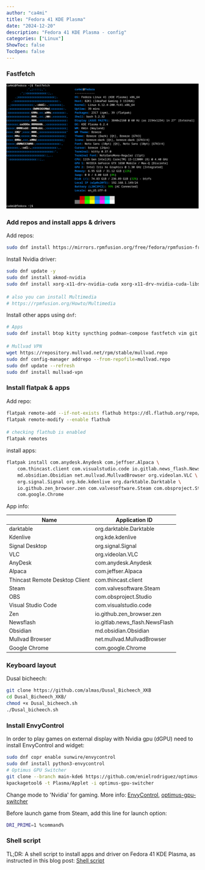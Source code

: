 ```yaml
---
author: "ca4mi"
title: "Fedora 41 KDE Plasma"
date: "2024-12-20"
description: "Fedora 41 KDE Plasma - config"
categories: ["Linux"]
ShowToc: false
TocOpen: false
---
```


### Fastfetch
![Fedora 41 KDE Plasma - fastfetch](images/fedora_41_kde_plasma_fastfetch.png)

### Add repos and install apps & drivers
Add repos:
```bash
sudo dnf install https://mirrors.rpmfusion.org/free/fedora/rpmfusion-free-release-$(rpm -E %fedora).noarch.rpm https://mirrors.rpmfusion.org/nonfree/fedora/rpmfusion-nonfree-release-$(rpm -E %fedora).noarch.rpm
```

Install Nvidia driver:
```bash
sudo dnf update -y
sudo dnf install akmod-nvidia
sudo dnf install xorg-x11-drv-nvidia-cuda xorg-x11-drv-nvidia-cuda-libs

# also you can install Multimedia
# https://rpmfusion.org/Howto/Multimedia
```

Install other apps using `dnf`:
```bash
# Apps
sudo dnf install btop kitty syncthing podman-compose fastfetch vim git git-crypt

# Mullvad VPN
wget https://repository.mullvad.net/rpm/stable/mullvad.repo
sudo dnf config-manager addrepo --from-repofile=mullvad.repo
sudo dnf update --refresh
sudo dnf install mullvad-vpn
```

### Install flatpak & apps
Add repo:
```bash
flatpak remote-add --if-not-exists flathub https://dl.flathub.org/repo/flathub.flatpakrepo
flatpak remote-modify --enable flathub

# checking flathub is enabled
flatpak remotes
```

install apps:
```bash
flatpak install com.anydesk.Anydesk com.jeffser.Alpaca \
    com.thincast.client com.visualstudio.code io.gitlab.news_flash.NewsFlash \
    md.obsidian.Obsidian net.mullvad.MullvadBrowser org.videolan.VLC \
    org.signal.Signal org.kde.kdenlive org.darktable.Darktable \
    io.github.zen_browser.zen com.valvesoftware.Steam com.obsproject.Studio \
    com.google.Chrome
```

App info:

| Name                           | Application ID                   |
| ------------------------------ | -------------------------------- |
| darktable                      | org.darktable.Darktable          |
| Kdenlive                       | org.kde.kdenlive                 |
| Signal Desktop                 | org.signal.Signal                |
| VLC                            | org.videolan.VLC                 |
| AnyDesk                        | com.anydesk.Anydesk              |
| Alpaca                         | com.jeffser.Alpaca               |
| Thincast Remote Desktop Client | com.thincast.client              |
| Steam                          | com.valvesoftware.Steam          |
| OBS                            | com.obsproject.Studio            |
| Visual Studio Code             | com.visualstudio.code            |
| Zen                            | io.github.zen_browser.zen        |
| Newsflash                      | io.gitlab.news_flash.NewsFlash   |
| Obsidian                       | md.obsidian.Obsidian             | 
| Mullvad Browser                | net.mullvad.MullvadBrowser       |
| Google Chrome                  | com.google.Chrome                |

### Keyboard layout
Dusal bicheech:
```bash
git clone https://github.com/almas/Dusal_Bicheech_XKB
cd Dusal_Bicheech_XKB/
chmod +x Dusal_bicheech.sh
./Dusal_bicheech.sh 
```

### Install EnvyControl
In order to play games on external display with Nvidia gpu (dGPU) need to install EnvyControl and widget:
```sh
sudo dnf copr enable sunwire/envycontrol
sudo dnf install python3-envycontrol
# Optimus GPU Switcher
git clone --branch main-kde6 https://github.com/enielrodriguez/optimus-gpu-switcher.git
kpackagetool6 -t Plasma/Applet -i optimus-gpu-switcher
```
Change mode to 'Nvidia' for gaming. More info: [EnvyControl](https://github.com/bayasdev/envycontrol?tab=readme-ov-file#some-examples), [optimus-gpu-switcher](https://github.com/bayasdev/envycontrol?tab=readme-ov-file)

Before launch game from Steam, add this line for launch option:
```sh
DRI_PRIME=1 %command%
``` 

### Shell script
TL;DR: A shell script to install apps and driver on Fedora 41 KDE Plasma, as instructed in this blog post:
[Shell script](./fedora_41_kde_basics.sh)